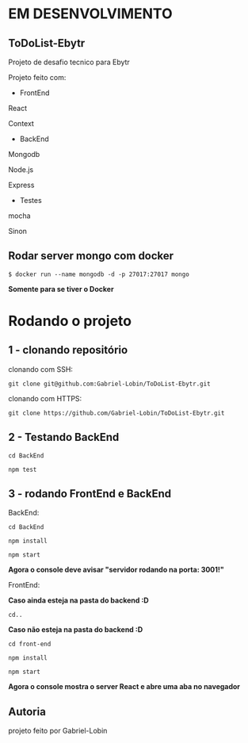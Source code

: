 # EM DESENVOLVIMENTO 



## ToDoList-Ebytr



Projeto de desafio tecnico para Ebytr



Projeto feito com:


* FrontEnd

React

Context

* BackEnd

Mongodb

Node.js

Express

* Testes

mocha

Sinon



## Rodar server mongo com docker



```
$ docker run --name mongodb -d -p 27017:27017 mongo
```
**Somente para se tiver o Docker**

# Rodando o projeto



## 1 - clonando repositório



clonando com SSH:    

```
git clone git@github.com:Gabriel-Lobin/ToDoList-Ebytr.git
```

clonando com HTTPS:

```    
git clone https://github.com/Gabriel-Lobin/ToDoList-Ebytr.git
```

## 2 - Testando BackEnd

```
cd BackEnd
```

```
npm test
```


## 3 - rodando FrontEnd e BackEnd



BackEnd:
  
  
```
cd BackEnd
```
 
```
npm install
```
    
```
npm start
```
    
**Agora o console deve avisar "servidor rodando na porta: 3001!"**


FrontEnd:


**Caso ainda esteja na pasta do backend :D**
 ```
 cd..
 ```
**Caso não esteja na pasta do backend :D**  

```
cd front-end
```
 
```
npm install
```
    
```
npm start
```
**Agora o console mostra o server React e abre uma aba no navegador**

## Autoria

projeto feito por Gabriel-Lobin
